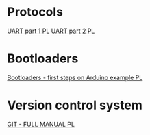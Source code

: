 # Protocols

[UART part 1 PL](http://forbot.pl/blog/artykuly/programowanie/port-szeregowy-interfejs-usart-czyli-komunikacja-mikrokontrolera-z-komputerem-id1122)
[UART part 2 PL](http://forbot.pl/blog/artykuly/programowanie/avr-programowanie/port-szeregowy-interfejs-usart-2-id1218)

# Bootloaders
[Bootloaders - first steps on Arduino example PL](http://forbot.pl/blog/artykuly/programowanie/bootloadery-pierwsze-kroki-na-przykladzie-arduino-id10203)

# Version control system
[GIT - FULL MANUAL PL](https://git-scm.com/book/pl/v1)